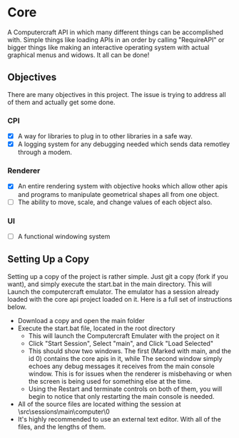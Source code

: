 # Core
A Computercraft API in which many different things can be accomplished with. Simple things like loading APIs in an order by calling "RequireAPI" or bigger things like making an interactive operating system with actual graphical menus and widows. It all can be done!

## Objectives
There are many objectives in this project. The issue is trying to address all of them and actually get some done.
### CPI
- [x] A way for libraries to plug in to other libraries in a safe way.
- [x] A logging system for any debugging needed which sends data remotley through a modem.

### Renderer
- [x] An entire rendering system with objective hooks which allow other apis and programs to manipulate geometrical shapes all from one object.
- [ ] The ability to move, scale, and change values of each object also.

### UI
- [ ] A functional windowing system 

## Setting Up a Copy
Setting up a copy of the project is rather simple. Just git a copy (fork if you want), and simply execute the start.bat in the main directory. This will Launch the computercraft emulator. The emulator has a session already loaded with the core api project loaded on it. Here is a full set of instructions below.
* Download a copy and open the main folder
* Execute the start.bat file, located in the root directory
  * This will launch the Computercraft Emulater with the project on it
  * Click "Start Session", Select "main", and Click "Load Selected"
  * This should show two windows. The first (Marked with main, and the id 0) contains the core apis in it, while The second window simply echoes any debug messages it receives from the main console window. This is for issues when the renderer is misbehaving or when the screen is being used for something else at the time.
  * Using the Restart and terminate controls on both of them, you will begin to notice that only restarting the main console is needed.
* All of the source files are located withing the session at \src\sessions\main\computer\0
* It's highly recommended to use an external text editor. With all of the files, and the lengths of them.
